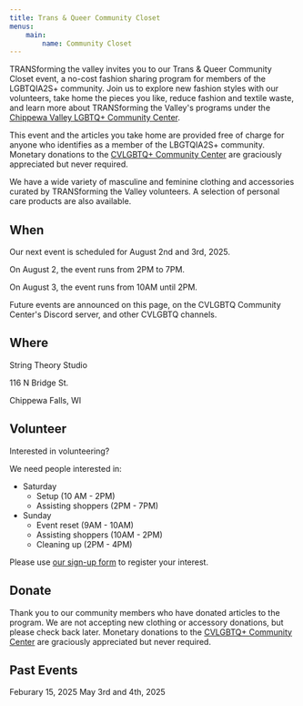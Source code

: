 ```yaml
---
title: Trans & Queer Community Closet
menus:
    main:
        name: Community Closet
---
```


TRANSforming the valley invites you to our Trans & Queer Community Closet event, a no-cost fashion sharing program for members of the LGBTQIA2S+ community. Join us to explore new fashion styles with our volunteers, take home the pieces you like, reduce fashion and textile waste, and learn more about TRANSforming the Valley's programs under the [Chippewa Valley LGBTQ+ Community Center](https://www.cvlgbt.org/).

This event and the articles you take home are provided free of charge for anyone who identifies as a member of the LBGTQIA2S+ community. Monetary donations to the [CVLGBTQ+ Community Center](https://www.cvlgbt.org/) are graciously appreciated but never required.

We have a wide variety of masculine and feminine clothing and accessories curated by TRANSforming the Valley volunteers. A selection of personal care products are also available.

## When

Our next event is scheduled for August 2nd and 3rd, 2025.

On August 2, the event runs from 2PM to 7PM.

On August 3, the event runs from 10AM until 2PM.

Future events are announced on this page, on the CVLGBTQ Community Center's Discord server, and other CVLGBTQ channels.

## Where
String Theory Studio

116 N Bridge St.

Chippewa Falls, WI

## Volunteer

Interested in volunteering?

We need people interested in:

- Saturday
    - Setup (10 AM - 2PM)
    - Assisting shoppers (2PM - 7PM)
- Sunday
    - Event reset (9AM - 10AM)
    - Assisting shoppers (10AM - 2PM)
    - Cleaning up (2PM - 4PM)

Please use [our sign-up form](https://signup.com/go/EtgkCpk) to register your interest.

## Donate

Thank you to our community members who have donated articles to the program. We are not accepting new clothing or accessory donations, but please check back later. Monetary donations to the [CVLGBTQ+ Community Center](https://checkout.square.site/merchant/35WWYBEKZMMWZ/checkout/DAH2KNE4IYD3NA3PS747J5GS) are graciously appreciated but never required.

## Past Events

Feburary 15, 2025
May 3rd and 4th, 2025